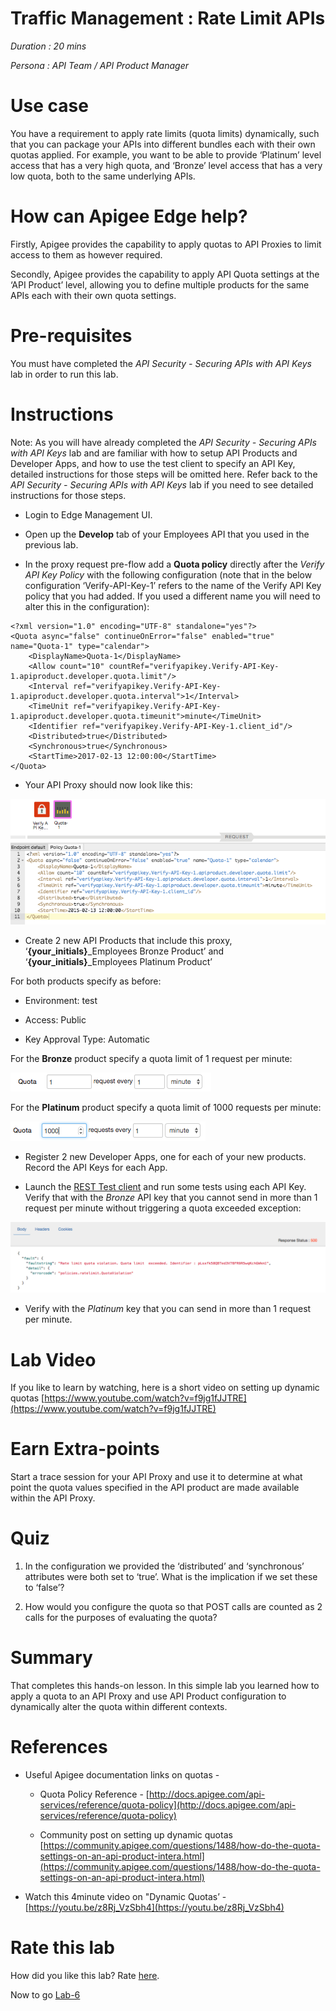 # Traffic Management : Rate Limit APIs

*Duration : 20 mins*

*Persona : API Team / API Product Manager*

# Use case

You have a requirement to apply rate limits (quota limits) dynamically, such that you can package your APIs into different bundles each with their own quotas applied. For example, you want to be able to provide ‘Platinum’ level access that has a very high quota, and ‘Bronze’ level access that has a very low quota, both to the same underlying APIs.

# How can Apigee Edge help?

Firstly, Apigee provides the capability to apply quotas to API Proxies to limit access to them as however required.

Secondly, Apigee provides the capability to apply API Quota settings at the ‘API Product’ level, allowing you to define multiple products for the same APIs each with their own quota settings.

# Pre-requisites

You must have completed the *API Security - Securing APIs with API Keys* lab in order to run this lab. 

# Instructions

Note: As you will have already completed the *API Security - Securing APIs with API Keys* lab and are familiar with how to setup API Products and Developer Apps, and how to use the test client to specify an API Key, detailed instructions for those steps will be omitted here. Refer back to the *API Security - Securing APIs with API Keys* lab if you need to see detailed instructions for those steps.

* Login to Edge Management UI.

* Open up the **Develop** tab of your Employees API that you used in the previous lab.

* In the proxy request pre-flow add a **Quota policy** directly after the *Verify API Key Policy* with the following configuration (note that in the below configuration ‘Verify-API-Key-1’ refers to the name of the Verify API Key policy that you had added. If you used a different name you will need to alter this in the configuration):

```
<?xml version="1.0" encoding="UTF-8" standalone="yes"?>
<Quota async="false" continueOnError="false" enabled="true" name="Quota-1" type="calendar">
    <DisplayName>Quota-1</DisplayName>
    <Allow count="10" countRef="verifyapikey.Verify-API-Key-1.apiproduct.developer.quota.limit"/>
    <Interval ref="verifyapikey.Verify-API-Key-1.apiproduct.developer.quota.interval">1</Interval>
    <TimeUnit ref="verifyapikey.Verify-API-Key-1.apiproduct.developer.quota.timeunit">minute</TimeUnit>
    <Identifier ref="verifyapikey.Verify-API-Key-1.client_id"/>
    <Distributed>true</Distributed>
    <Synchronous>true</Synchronous>
    <StartTime>2017-02-13 12:00:00</StartTime>
</Quota>
```

* Your API Proxy should now look like this:

![image alt text](./media/image_0.png)

* Create 2 new API Products that include this proxy, ‘**{your_initials}**_Employees Bronze Product’ and ‘**{your_initials}**_Employees Platinum Product’

For both products specify as before:

  * Environment: test

  * Access: Public

  * Key Approval Type: Automatic

For the **Bronze** product specify a quota limit of 1 request per minute:

![image alt text](./media/image_1.png)

For the **Platinum** product specify a quota limit of 1000 requests per minute:

![image alt text](./media/image_2.png)	

* Register 2 new Developer Apps, one for each of your new products. Record the API Keys for each App.

* Launch the [REST Test client](https://apigee-rest-client.appspot.com/) and run some tests using each API Key. Verify that with the *Bronze* API key that you cannot send in more than 1 request per minute without triggering a quota exceeded exception:

![image alt text](./media/image_3.png)

* Verify with the *Platinum* key that you can send in more than 1 request per minute.	

# Lab Video

If you like to learn by watching, here is a short video on setting up dynamic quotas [https://www.youtube.com/watch?v=f9jg1fJJTRE](https://www.youtube.com/watch?v=f9jg1fJJTRE) 

# Earn Extra-points

Start a trace session for your API Proxy and use it to determine at what point the quota values specified in the API product are made available within the API Proxy.

# Quiz

1. In the configuration we provided the ‘distributed’ and ‘synchronous’ attributes were both set to ‘true’. What is the implication if we set these to ‘false’?

2. How would you configure the quota so that POST calls are counted as 2 calls for the purposes of evaluating the quota?

# Summary

That completes this hands-on lesson. In this simple lab you learned how to apply a quota to an API Proxy and use API Product configuration to dynamically alter the quota within different contexts.

# References

* Useful Apigee documentation links on quotas - 

    * Quota Policy Reference - [http://docs.apigee.com/api-services/reference/quota-policy](http://docs.apigee.com/api-services/reference/quota-policy) 

    * Community post on setting up dynamic quotas [https://community.apigee.com/questions/1488/how-do-the-quota-settings-on-an-api-product-intera.html](https://community.apigee.com/questions/1488/how-do-the-quota-settings-on-an-api-product-intera.html) 

* Watch this 4minute video on "Dynamic Quotas’ - [https://youtu.be/z8Rj_VzSbh4](https://youtu.be/z8Rj_VzSbh4) 

# Rate this lab

How did you like this lab? Rate [here](https://goo.gl/forms/BJGUY07XCGboHxrw2).

Now to go [Lab-6](https://github.com/apigee/devjam3/tree/master/Labs/Core/Lab%206%20API%20Publishing%20-%20Documentation)
